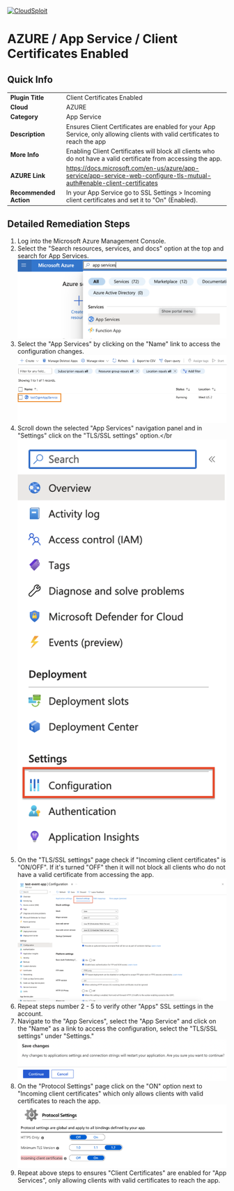 [![CloudSploit](https://cloudsploit.com/img/logo-new-big-text-100.png "CloudSploit")](https://cloudsploit.com)

# AZURE / App Service / Client Certificates Enabled

## Quick Info

| | |
|-|-|
| **Plugin Title** | Client Certificates Enabled |
| **Cloud** | AZURE |
| **Category** | App Service |
| **Description** | Ensures Client Certificates are enabled for your App Service, only allowing clients with valid certificates to reach the app |
| **More Info** | Enabling Client Certificates will block all clients who do not have a valid certificate from accessing the app. |
| **AZURE Link** | https://docs.microsoft.com/en-us/azure/app-service/app-service-web-configure-tls-mutual-auth#enable-client-certificates |
| **Recommended Action** | In your App Service go to SSL Settings > Incoming client certificates and set it to "On" (Enabled). |

## Detailed Remediation Steps
1. Log into the Microsoft Azure Management Console.
2. Select the "Search resources, services, and docs" option at the top and search for App Services. </br> <img src="/resources/azure/appservice/client-certificates-enabled/step2.png"/>
3. Select the "App Services" by clicking on the "Name" link to access the configuration changes.</br> <img src="/resources/azure/appservice/client-certificates-enabled/step3.png"/>
4. Scroll down the selected "App Services" navigation panel and in "Settings" click on the "TLS/SSL settings" option.</br <img src="/resources/azure/appservice/client-certificates-enabled/step4.png"/>
5. On the "TLS/SSL settings" page check if "Incoming client certificates" is "ON/OFF". If it's turned "OFF" then it will not block all clients who do not have a valid certificate from accessing the app. </br> <img src="/resources/azure/appservice/client-certificates-enabled/step5.png"/>
6. Repeat steps number 2 - 5 to verify other "Apps" SSL settings in the account.</br>
7. Navigate to the "App Services", select the "App Service" and click on the "Name" as a link to access the configuration, select the "TLS/SSL settings" under "Settings."</br> <img src="/resources/azure/appservice/client-certificates-enabled/step7.png"/>
8. On the "Protocol Settings" page click on the "ON" option next to "Incoming client certificates" which only allows clients with valid certificates to reach the app. </br> <img src="/resources/azure/appservice/client-certificates-enabled/step8.png"/>
9. Repeat above steps to ensures "Client Certificates" are enabled for "App Services", only allowing clients with valid certificates to reach the app. </br>
